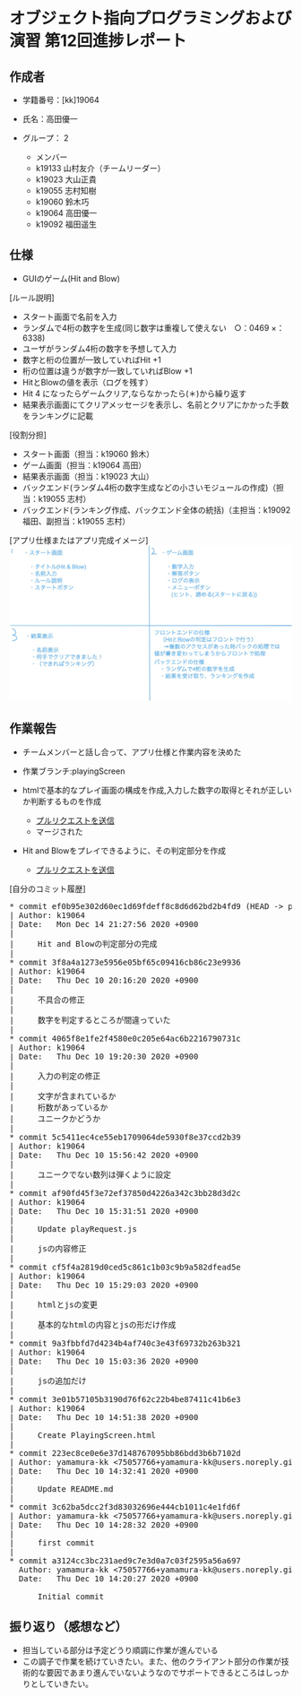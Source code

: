 # オブジェクト指向プログラミングおよび演習 第12回進捗レポート

## 作成者
- 学籍番号：[kk]19064
- 氏名：高田優一
- グループ： 2

    - メンバー
    - k19133 山村友介（チームリーダー）
    - k19023 大山正貴
    - k19055 志村知樹
    - k19060 鈴木巧
    - k19064 高田優一
    - k19092 福田遥生
    

## 仕様
- GUIのゲーム(Hit and Blow)

[ルール説明]
- スタート画面で名前を入力
- ランダムで4桁の数字を生成(同じ数字は重複して使えない　○：0469 ×：6338)
- ユーザがランダム4桁の数字を予想して入力
-  数字と桁の位置が一致していればHit +1
-  桁の位置は違うが数字が一致していればBlow +1
- HitとBlowの値を表示（ログを残す）
- Hit 4 になったらゲームクリア,ならなかったら(＊)から繰り返す
- 結果表示画面にてクリアメッセージを表示し、名前とクリアにかかった手数をランキングに記載

[役割分担]
- スタート画面（担当：k19060 鈴木）
- ゲーム画面（担当：k19064 高田）
- 結果表示画面（担当：k19023 大山）
- バックエンド(ランダム4桁の数字生成などの小さいモジュールの作成)（担当：k19055 志村）
- バックエンド(ランキング作成、バックエンド全体の統括)（主担当：k19092 福田、副担当：k19055 志村）

[アプリ仕様またはアプリ完成イメージ]
![画像](spec.jpg)


## 作業報告
- チームメンバーと話し合って、アプリ仕様と作業内容を決めた  
  
- 作業ブランチ:playingScreen
- htmlで基本的なプレイ画面の構成を作成,入力した数字の取得とそれが正しいか判断するものを作成
    - [プルリクエストを送信](https://github.com/2020-AIT-OOP2-Group2/Hit_and_Blow/pull/3)
    - マージされた  

- Hit and Blowをプレイできるように、その判定部分を作成
    - [プルリクエストを送信](https://github.com/2020-AIT-OOP2-Group2/Hit_and_Blow/pull/7)

[自分のコミット履歴]
<pre>
* commit ef0b95e302d60ec1d69fdeff8c8d6d62bd2b4fd9 (HEAD -> playingScreen, origin/playingScreen)
| Author: k19064 <ttt562777@icloud.com>
| Date:   Mon Dec 14 21:27:56 2020 +0900
| 
|     Hit and Blowの判定部分の完成
| 
* commit 3f8a4a1273e5956e05bf65c09416cb86c23e9936
| Author: k19064 <ttt562777@icloud.com>
| Date:   Thu Dec 10 20:16:20 2020 +0900
| 
|     不具合の修正
|     
|     数字を判定するところが間違っていた
| 
* commit 4065f8e1fe2f4580e0c205e64ac6b2216790731c
| Author: k19064 <ttt562777@icloud.com>
| Date:   Thu Dec 10 19:20:30 2020 +0900
| 
|     入力の判定の修正
|     
|     文字が含まれているか
|     桁数があっているか
|     ユニークかどうか
| 
* commit 5c5411ec4ce55eb1709064de5930f8e37ccd2b39
| Author: k19064 <ttt562777@icloud.com>
| Date:   Thu Dec 10 15:56:42 2020 +0900
| 
|     ユニークでない数列は弾くように設定
| 
* commit af90fd45f3e72ef37850d4226a342c3bb28d3d2c
| Author: k19064 <ttt562777@icloud.com>
| Date:   Thu Dec 10 15:31:51 2020 +0900
| 
|     Update playRequest.js
|     
|     jsの内容修正
| 
* commit cf5f4a2819d0ced5c861c1b03c9b9a582dfead5e
| Author: k19064 <ttt562777@icloud.com>
| Date:   Thu Dec 10 15:29:03 2020 +0900
| 
|     htmlとjsの変更
|     
|     基本的なhtmlの内容とjsの形だけ作成
| 
* commit 9a3fbbfd7d4234b4af740c3e43f69732b263b321
| Author: k19064 <ttt562777@icloud.com>
| Date:   Thu Dec 10 15:03:36 2020 +0900
| 
|     jsの追加だけ
| 
* commit 3e01b57105b3190d76f62c22b4be87411c41b6e3
| Author: k19064 <ttt562777@icloud.com>
| Date:   Thu Dec 10 14:51:38 2020 +0900
| 
|     Create PlayingScreen.html
| 
* commit 223ec8ce0e6e37d148767095bb86bdd3b6b7102d
| Author: yamamura-kk <75057766+yamamura-kk@users.noreply.github.com>
| Date:   Thu Dec 10 14:32:41 2020 +0900
| 
|     Update README.md
| 
* commit 3c62ba5dcc2f3d83032696e444cb1011c4e1fd6f
| Author: yamamura-kk <75057766+yamamura-kk@users.noreply.github.com>
| Date:   Thu Dec 10 14:28:32 2020 +0900
| 
|     first commit
| 
* commit a3124cc3bc231aed9c7e3d0a7c03f2595a56a697
  Author: yamamura-kk <75057766+yamamura-kk@users.noreply.github.com>
  Date:   Thu Dec 10 14:20:27 2020 +0900
  
      Initial commit
</pre>

## 振り返り（感想など）
- 担当している部分は予定どうり順調に作業が進んでいる
- この調子で作業を続けていきたい。また、他のクライアント部分の作業が技術的な要因であまり進んでいないようなのでサポートできるところはしっかりとしていきたい。